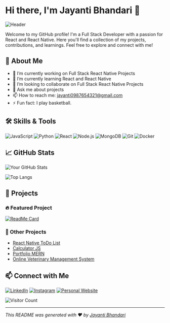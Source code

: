 # Hi there, I'm Jayanti Bhandari 👋

![Header](https://your-image-url.com/header.png)

Welcome to my GitHub profile! I'm a Full Stack Developer with a passion for React and React Native. Here you'll find a collection of my projects, contributions, and learnings. Feel free to explore and connect with me!

## 🚀 About Me

- 🔭 I’m currently working on Full Stack React Native Projects
- 🌱 I’m currently learning React and React Native
- 👯 I’m looking to collaborate on Full Stack React Native Projects
- 💬 Ask me about projects
- 📫 How to reach me: jayanti0987654321@gmail.com
- ⚡ Fun fact: I play basketball.

## 🛠️ Skills & Tools

![JavaScript](https://img.shields.io/badge/JavaScript-F7DF1E?style=for-the-badge&logo=javascript&logoColor=black)
![Python](https://img.shields.io/badge/Python-3776AB?style=for-the-badge&logo=python&logoColor=white)
![React](https://img.shields.io/badge/React-20232A?style=for-the-badge&logo=react&logoColor=61DAFB)
![Node.js](https://img.shields.io/badge/Node.js-339933?style=for-the-badge&logo=nodedotjs&logoColor=white)
![MongoDB](https://img.shields.io/badge/MongoDB-4EA94B?style=for-the-badge&logo=mongodb&logoColor=white)
![Git](https://img.shields.io/badge/Git-F05032?style=for-the-badge&logo=git&logoColor=white)
![Docker](https://img.shields.io/badge/Docker-2496ED?style=for-the-badge&logo=docker&logoColor=white)

## 📈 GitHub Stats

![Your GitHub Stats](https://github-readme-stats.vercel.app/api?jayantibhandari=jayantibhandari&show_icons=true&theme=radical)

![Top Langs](https://github-readme-stats.vercel.app/api/top-langs/?jayantibhandari=jayantibhandari&layout=compact&theme=radical)

## 📂 Projects

### 🔥 Featured Project
[![ReadMe Card](https://github-readme-stats.vercel.app/api/pin/?username=yourusername&repo=your-repo&theme=radical)](https://github.com/jayantibhandari/React-Native-ToDo)

### 🚀 Other Projects
- [React Native ToDo List](https://github.com/jayantibhandari/React-Native-ToDo)
- [Calculator JS](https://github.com/jayantibhandari/calculator)
- [Portfolio MERN](https://github.com/jayantibhandari/MERNPortfolio)
- [Online Veterinary Management System](https://github.com/jayantibhandari/online_veterinary_managemet_system)

## 📫 Connect with Me

[![LinkedIn](https://img.shields.io/badge/LinkedIn-0A66C2?style=for-the-badge&logo=linkedin&logoColor=white)](https://www.linkedin.com/in/jayanti-bhandari/)
[![Instagram](https://img.shields.io/badge/Instagram-E4405F?style=for-the-badge&logo=instagram&logoColor=white)](https://instagram.com/jayanti_bhandari_)
[![Personal Website](https://img.shields.io/badge/Website-4285F4?style=for-the-badge&logo=google-chrome&logoColor=white)](https://jayantibhandari.onrender.com)

![Visitor Count](https://visitor-badge.laobi.icu/badge?page_id=yourusername.yourusername)

---

*This README was generated with ❤️ by [Jayanti Bhandari](https://github.com/jayantibhandari)*
